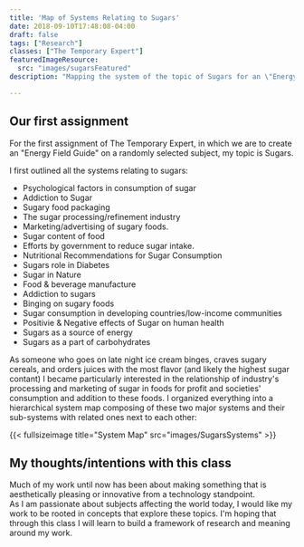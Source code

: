 ```yaml
---
title: 'Map of Systems Relating to Sugars'
date: 2018-09-10T17:48:08-04:00
draft: false
tags: ["Research"]
classes: ["The Temporary Expert"]
featuredImageResource:
  src: "images/sugarsFeatured"
description: "Mapping the system of the topic of Sugars for an \"Energy Field Guide\" - our first assignment for the Temporary Expert."

---
```


## Our first assignment

For the first assignment of The Temporary Expert, in which we are to create an "Energy Field Guide" 
on a randomly selected subject, my topic is Sugars.

I first outlined all the systems relating to sugars:

* Psychological factors in consumption of sugar
* Addiction to Sugar
* Sugary food packaging
* The sugar processing/refinement industry
* Marketing/advertising of sugary foods.
* Sugar content of food
* Efforts by government to reduce sugar intake.
* Nutritional Recommendations for Sugar Consumption
* Sugars role in Diabetes
* Sugar in Nature
* Food & beverage manufacture
* Addiction to sugars
* Binging on sugary foods
* Sugar consumption in developing countries/low-income communities
* Positivie & Negative effects of Sugar on human health
* Sugars as a source of energy
* Sugars as a part of carbohydrates

As someone who goes on late night ice cream binges, craves sugary cereals, and orders juices with the most flavor (and likely the highest sugar contant)
I became particularly interested in the relationship of industry's processing and marketing of sugar in foods for profit
and societies' consumption and addition to these foods. I organized everything into a hierarchical system map
composing of these two major systems and their sub-systems with related ones next to each other:

{{< fullsizeimage title="System Map" src="images/SugarsSystems" >}}

## My thoughts/intentions with this class

Much of my work until now has been about making something that is aesthetically pleasing or innovative from a technology standpoint.  
As I am passionate about subjects affecting the world today, I would like my work to be rooted in concepts that explore these topics.
I'm hoping that through this class I will learn to build a framework of research and meaning around my work.
